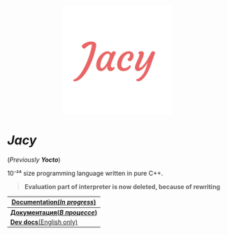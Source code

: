 <p align="center">
    <img src="img/Jacy.png" width="250">    
</p>

# *Jacy*
(*Previously __Yocto__*)

10⁻²⁴ size programming language written in pure C++.

> __Evaluation part of interpreter is now deleted, because of rewriting__

| [__Documentation(*In progress*)__](docs/en_docs/getting_started.md) |
| - |
| [__Документация(*В процессе*)__](docs/ru_docs/getting_started.md) |
| [__Dev docs__(English only)](docs/dev_docs/getting_started.md) |
